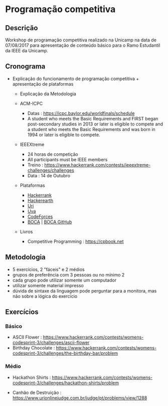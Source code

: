 # Programação competitiva

## Descrição

Workshop de programação competitiva realizado na Unicamp na data de 07/08/2017 para apresentação de conteúdo básico para o Ramo Estudantil da IEEE da Unicamp.

## Cronograma

- Explicação do funcionamento de programação competitiva + apresentação de plataformas
  - Explicação da Metodologia
  - ACM-ICPC
    - Datas : https://icpc.baylor.edu/worldfinals/schedule
    - A student who meets the Basic Requirements and FIRST began post-secondary studies in 2013 or later is eligible to compete and a student who meets the Basic Requirements and was born in 1994 or later is eligible to compete.
  - IEEEXtreme
    - 24 horas de competição
    - All participants must be IEEE members
    - Treino : https://www.hackerrank.com/contests/ieeextreme-challenges/challenges
    - Data : 14 de Outubro

  - Plataformas
    - [Hackerrank](https://www.hackerrank.com/)
    - [Hackerearth](https://www.hackerearth.com)
    - [Uri](https://www.urionlinejudge.com.br)
    - [Uva](https://uva.onlinejudge.org)
    - [CodeForces](http://codeforces.com)
    - [BOCA](https://www.ime.usp.br/~cassio/boca/) | [BOCA GitHub](http://github.com/cassiopc/boca/.)

  - Livros
    - Competitive Programming : https://cpbook.net

## Metodologia

- 5 exercícios, 2 "fáceis" e 2 médios
- grupos de preferência com 3 pessoas ou no mínimo 2
- cada grupo pode utilizar somente um computador
- utilizar somente material impresso
- dúvida de sintaxe da linguagem pode perguntar para a monitora, mas não sobre a lógica do exercício

## Exercícios

### Básico

- ASCII Flower : https://www.hackerrank.com/contests/womens-codesprint-3/challenges/ascii-flower
- Birthday Chocolate : https://www.hackerrank.com/contests/womens-codesprint-3/challenges/the-birthday-bar/problem

### Médio

- Hackathon Shirts : https://www.hackerrank.com/contests/womens-codesprint-3/challenges/hackathon-shirts/problem

- Canhão de Destruição : https://www.urionlinejudge.com.br/judge/pt/problems/view/1288

